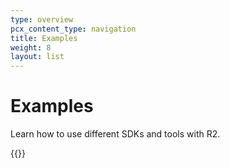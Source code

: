 ```yaml
---
type: overview
pcx_content_type: navigation
title: Examples
weight: 8
layout: list
---
```


# Examples

Learn how to use different SDKs and tools with R2.

{{<directory-listing>}}